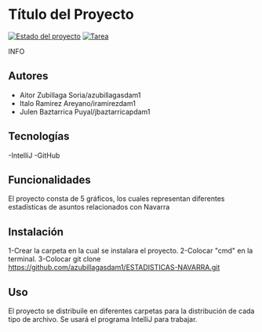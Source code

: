 # Título del Proyecto

[![Estado del proyecto](https://img.shields.io/badge/Estado-En%20progreso-yellow)](https://github.com/azubillagasdam1/ESTADISTICAS-NAVARRA)
[![Tarea](https://img.shields.io/github/license/tu_usuario/tu_repositorio)](https://moodle.mariaanasanz.es/course/view.php?id=165&section=6)

INFO

## Autores

- Aitor Zubillaga Soria/azubillagasdam1
- Italo Ramirez Areyano/iramirezdam1 
- Julen Baztarrica Puyal/jbaztarricapdam1

## Tecnologías

-IntelliJ 
-GitHub

## Funcionalidades

El proyecto consta de 5 gráficos, los cuales representan diferentes estadísticas de asuntos relacionados con Navarra

## Instalación

1-Crear la carpeta en la cual se instalara el proyecto.
2-Colocar "cmd" en la terminal.
3-Colocar git clone https://github.com/azubillagasdam1/ESTADISTICAS-NAVARRA.git

## Uso

El proyecto se distribuile en diferentes carpetas para la distribución de cada tipo de archivo. Se usará el programa IntelliJ para trabajar.